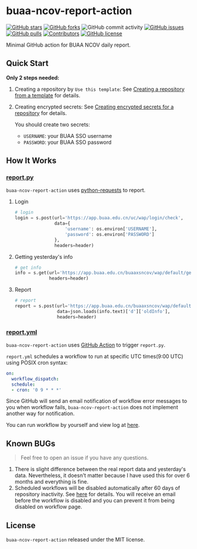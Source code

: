 # buaa-ncov-report-action

[![GitHub stars](https://img.shields.io/github/stars/xxgj/buaa-ncov-report-action)](https://github.com/xxgj/buaa-ncov-report-action/stargazers)
[![GitHub forks](https://img.shields.io/github/forks/xxgj/buaa-ncov-report-action)](https://github.com/xxgj/buaa-ncov-report-action/network)
![GitHub commit activity](https://img.shields.io/github/commit-activity/m/xxgj/buaa-ncov-report-action)
[![GitHub issues](https://img.shields.io/github/issues/xxgj/buaa-ncov-report-action)](https://github.com/xxgj/buaa-ncov-report-action/issues)
[![GitHub pulls](https://img.shields.io/github/issues-pr/xxgj/buaa-ncov-report-action)](https://github.com/xxgj/buaa-ncov-report-action/pulls)
[![Contributors](https://img.shields.io/github/contributors/xxgj/buaa-ncov-report-action)](https://github.com/xxgj/buaa-ncov-report-action/graphs/contributors)
[![GitHub license](https://img.shields.io/github/license/xxgj/buaa-ncov-report-action)](https://github.com/xxgj/buaa-ncov-report-action/blob/master/LICENSE)

Minimal GitHub action for BUAA NCOV daily report.

## Quick Start

**Only 2 steps needed:**

1. Creating a repository by `Use this template`: See [Creating a repository from a template](https://docs.github.com/en/repositories/creating-and-managing-repositories/creating-a-repository-from-a-template#creating-a-repository-from-a-template) for details.
1. Creating encrypted secrets: See [Creating encrypted secrets for a repository](https://docs.github.com/en/actions/security-guides/encrypted-secrets#creating-encrypted-secrets-for-a-repository) for details.

    You should create two secrets:
    - `USERNAME`: your BUAA SSO username
    - `PASSWORD`: your BUAA SSO password

## How It Works

### [report.py](https://github.com/xxgj/buaa-ncov-report-action/blob/main/report.py)

`buaa-ncov-report-action` uses [python-requests](https://docs.python-requests.org/en/latest/) to report.

1. Login

    ```python
    # login
    login = s.post(url='https://app.buaa.edu.cn/uc/wap/login/check',
                   data={
                       'username': os.environ['USERNAME'],
                       'password': os.environ['PASSWORD']
                   },
                   headers=header)
    ```

1. Getting yesterday's info

    ```python
    # get info
    info = s.get(url='https://app.buaa.edu.cn/buaaxsncov/wap/default/get-info',
                 headers=header)
    ```

1. Report

    ```python
    # report
    report = s.post(url='https://app.buaa.edu.cn/buaaxsncov/wap/default/save',
                    data=json.loads(info.text)['d']['oldInfo'],
                    headers=header)
    ```

### [report.yml](https://github.com/xxgj/buaa-ncov-report-action/blob/main/.github/workflows/report.yml)

`buaa-ncov-report-action` uses [GitHub Action](https://github.com/features/actions) to trigger `report.py`.

`report.yml` schedules a workflow to run at specific UTC times(9:00 UTC) using POSIX cron syntax:

```yaml
on:
  workflow_dispatch:
  schedule:  
  - cron: '0 9 * * *'
```

Since GitHub will send an email notification of workflow error messages to you when workflow fails, `buaa-ncov-report-action` does not implement another way for notification.

You can run workflow by yourself and view log at [here](https://github.com/xxgj/buaa-ncov-report-action/actions).

## Known BUGs

> Feel free to open an issue if you have any questions.

1. There is slight difference between the real report data and yesterday's data. Nevertheless, it doesn't matter because I have used this for over 6 months and everything is fine.
1. Scheduled workflows will be disabled automatically after 60 days of repository inactivity. See [here](https://docs.github.com/en/actions/managing-workflow-runs/disabling-and-enabling-a-workflow) for details. You will receive an email before the workflow is disabled and you can prevent it from being disabled on workflow page.

## License

`buaa-ncov-report-action` released under the MIT license.
